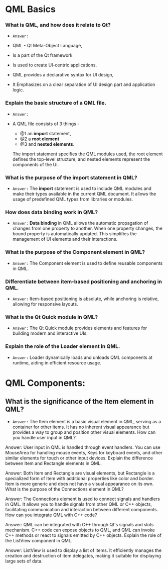 # QML Basics 

### What is QML, and how does it relate to Qt?

* `Answer:`
  
* QML - Qt Meta-Object Language,
* Is a part of the Qt framework
* Is  used to create  UI-centric applications.
* QML provides a declarative syntax for UI design,
* It Emphasizes on a clear separation of UI design part and application logic.


### Explain the basic structure of a QML file.

* `Answer:`
* A QML file consists of 3 things -
    * @1 an __import__ statement,
    * @2 a __root element__
    * @3 and __nested elements__.

  The import statement specifies the QML modules used, the root element defines the top-level structure,
  and nested elements represent the components of the UI.

### What is the purpose of the import statement in QML?

* `Answer:` The __import__ statement is used to include QML modules and make their types available in the current QML document.
   It allows the usage of predefined QML types from libraries or modules.

### How does data binding work in QML?
* `Answer:` __Data binding__ in QML allows the automatic propagation of changes from one property to another. When one property changes, the bound property is           automatically updated. This simplifies the management of UI elements and their interactions.

### What is the purpose of the Component element in QML?

* `Answer:` The Component element is used to define reusable components in QML.

### Differentiate between item-based positioning and anchoring in QML.

* `Answer:` Item-based positioning is absolute, while anchoring is relative, allowing for responsive layouts.

### What is the Qt Quick module in QML?

* `Answer:` The Qt Quick module provides elements and features for building modern and interactive UIs.

### Explain the role of the Loader element in QML.

* `Answer:` Loader dynamically loads and unloads QML components at runtime, aiding in efficient resource usage.


# QML Components:

## What is the significance of the Item element in QML?

* `Answer:` The Item element is a basic visual element in QML, serving as a container for other items. It has no inherent visual appearance but provides a way to group and position other visual elements.
How can you handle user input in QML?

Answer: User input in QML is handled through event handlers. You can use MouseArea for handling mouse events, Keys for keyboard events, and other similar elements for touch or other input devices.
Explain the difference between Item and Rectangle elements in QML.

Answer: Both Item and Rectangle are visual elements, but Rectangle is a specialized form of Item with additional properties like color and border. Item is more generic and does not have a visual appearance on its own.
What is the purpose of the Connections element in QML?

Answer: The Connections element is used to connect signals and handlers in QML. It allows you to handle signals from other QML or C++ objects, facilitating communication and interaction between different components.
How can you integrate QML with C++ code?

Answer: QML can be integrated with C++ through Qt's signals and slots mechanism. C++ code can expose objects to QML, and QML can invoke C++ methods or react to signals emitted by C++ objects.
Explain the role of the ListView component in QML.

Answer: ListView is used to display a list of items. It efficiently manages the creation and destruction of item delegates, making it suitable for displaying large sets of data.
